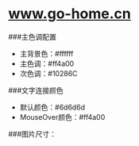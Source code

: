 www.go-home.cn
=======
###主色调配置
<ul>
    <li>主背景色：#ffffff</li>
    <li>主色调：#ff4a00</li>
    <li>次色调：#10286C</li>
</ul>
###文字连接颜色
<ul>
    <li>默认颜色：#6d6d6d</li>
    <li>MouseOver颜色：#ff4a00</li>
</ul>
###图片尺寸：